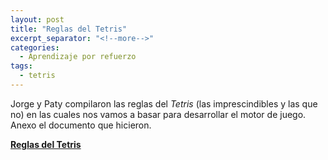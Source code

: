 ```yaml
---
layout: post
title: "Reglas del Tetris"
excerpt_separator: "<!--more-->"
categories:
  - Aprendizaje por refuerzo
tags:
  - tetris
---
```


Jorge y Paty compilaron las reglas del *Tetris* (las imprescindibles y las que no) 
en las cuales nos vamos a basar para desarrollar el motor de juego. Anexo el documento que
hicieron.

[**Reglas del Tetris**](../_docs/reglas-del-tetris.pdf)


